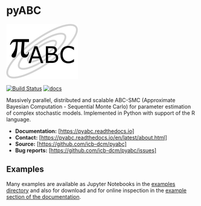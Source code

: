 # pyABC

![pyABC](doc/logo.png)

[![Build Status](https://travis-ci.org/ICB-DCM/pyABC.svg?branch=master)](https://travis-ci.org/ICB-DCM/pyABC)
[![docs](https://readthedocs.org/projects/pyabc/badge/?version=latest)](http://pyabc.readthedocs.io/en/latest/)

Massively parallel, distributed and scalable ABC-SMC
(Approximate Bayesian Computation - Sequential Monte Carlo)
for parameter estimation of complex stochastic models.
Implemented in Python with support of the R language.

-  **Documentation:** [https://pyabc.readthedocs.io]
-  **Contact:** [https://pyabc.readthedocs.io/en/latest/about.html]
-  **Source:** [https://github.com/icb-dcm/pyabc]
-  **Bug reports:** [https://github.com/icb-dcm/pyabc/issues]

## Examples

Many examples are available as Jupyter Notebooks in the
[examples directory](https://github.com/icb-dcm/pyabc/tree/master/doc/examples)
and also for download and for online inspection in the
[example section of the documentation](http://pyabc.readthedocs.io/en/latest/examples.html).
